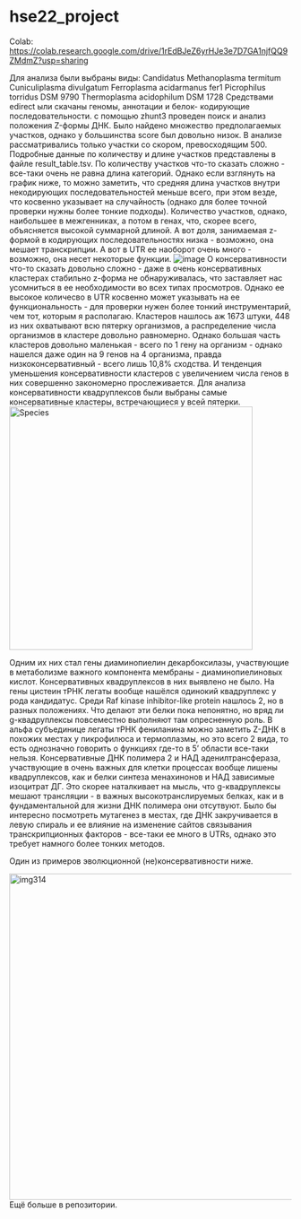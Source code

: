 # hse22_project
Colab: https://colab.research.google.com/drive/1rEdBJeZ6yrHJe3e7D7GA1njfQQ9ZMdmZ?usp=sharing

Для анализа были выбраны виды:
Candidatus Methanoplasma termitum
Cuniculiplasma divulgatum
Ferroplasma acidarmanus fer1
Picrophilus torridus DSM 9790
Thermoplasma acidophilum DSM 1728
Средствами edirect ыли скачаны геномы, аннотации и белок- кодирующие последовательности. с помощью zhunt3 проведен поиск и анализ положения Z-формы ДНК. Было найдено множество предполагаемых участков, однако у большинства score был довольно низок. В анализе рассматривались только участки со скором, превосходящим 500. Подробные данные по количеству и длине участков представлены в файле result_table.tsv. По количеству участков что-то сказать сложно - все-таки очень не равна длина категорий. Однако если взглянуть на график ниже, то можно заметить, что средняя длина участков внутри некодирующих последовательностей меньше всего, при этом везде, что косвенно указывает на случайность (однако для более точной проверки нужны более тонкие подходы). Количество участков, однако, наибольшее в межгенниках, а потом в генах, что, скорее всего, объясняется высокой суммарной длиной. А вот доля, занимаемая z-формой в кодирующих последовательностях низка - возможно, она мешает транскрипции. А вот в UTR ее наоборот очень много - возможно, она несет некоторые функции.
![image](https://user-images.githubusercontent.com/93263163/173447934-bd5c6748-cf5b-4db6-a568-9d7b28ff6567.png)
О консервативности что-то сказать довольно сложно - даже в очень консервативных кластерах стабильно z-форма не обнаруживалась, что заставляет нас усомниться в ее необходимости во всех типах просмотров. Однако ее высокое количесво в UTR косвенно может указывать на ее функциональность - для проверки нужен более тонкий инструментарий, чем тот, которым я располагаю. Кластеров нашлось аж 1673 штуки, 448 из них охватывают всю пятерку организмов, а распределение числа организмов в кластере довольно равномерно. Однако большая часть кластеров довольно маленькая - всего по 1 гену на организм - однако нашелся даже один на 9 генов на 4 организма, правда низкоконсервативный - всего лишь 10,8% сходства. И тенденция уменьшения консервативности кластеров с увеличением числа генов в них совершенно закономерно прослеживается. Для анализа консервативности квадруплексов были выбраны самые консервативные кластеры, встречающиеся у всей пятерки.
<img width="434" alt="Species" src="https://user-images.githubusercontent.com/93263163/173479374-26bc6a61-1af2-4aaf-8060-e9b05fd1ef5b.png">

Одним их них стал гены диаминопиелин декарбоксилазы, участвующие в метаболизме важного компонента мембраны - диаминопиелиновых кислот. Консервативных квадруплексов в них выявлено не было. На гены цистеин тРНК легаты вообще нашёлся одинокий квадруплекс у рода кандидатус. Среди Raf kinase inhibitor-like protein нашлось 2, но в разных положениях. Что делают эти белки пока непонятно, но вряд ли g-квадруплексы повсеместно выполняют там опресненную роль. В альфа субъединице легаты тРНК фениланина можно заметить Z-ДНК в похожих местах у пикрофилюса и термоплазмы, но это всего 2 вида, то есть однозначно говорить о функциях где-то в 5’ области все-таки нельзя. Консервативные ДНК полимера 2 и НАД аденилтрансфераза, участвующие в очень важных для клетки процессах вообще лишены квадруплексов, как и белки синтеза менахинонов и НАД зависимые изоцитрат ДГ. Это скорее наталкивает на мысль, что g-квадруплексы мешают трансляции - в важных высокотранслируемых белках, как и в фундаментальной для жизни ДНК полимера они отсутвуют. Было бы интересно посмотреть мутагенез в местах, где ДНК закручивается в левую спираль и ее влияние на изменение сайтов связывания транскрипционных факторов - все-таки ее много в UTRs, однако это требует намного более тонких методов.

Один из примеров эволюционной (не)консервативности ниже.

<img width="582" alt="img314" src="https://user-images.githubusercontent.com/93263163/173448224-5e7a99d8-f6e4-45c1-b04b-53837493b199.png">
Ещё больше в репозитории.
